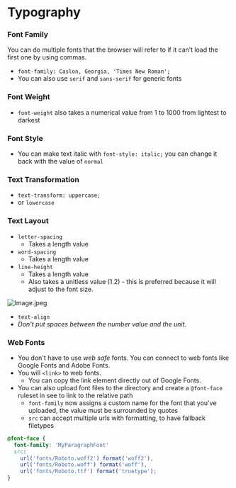 # Typography

### Font Family

You can do multiple fonts that the browser will refer to if it can’t load the first one by using commas.

- `font-family: Caslon, Georgia, 'Times New Roman';`
- You can also use `serif` and `sans-serif` for generic fonts

### Font Weight

- `font-weight` also takes a numerical value from 1 to 1000 from lightest to darkest

### Font Style

- You can make text italic with `font-style: italic;` you can change it back with the value of `normal`

### Text Transformation

- `text-transform: uppercase;`
- or `lowercase`

### Text Layout

- `letter-spacing`
   - Takes a length value
- `word-spacing`
   - Takes a length value
- `line-height`
   - Takes a length value
   - Also takes a unitless value (1.2) - this is preferred because it will adjust to the font size.

![Image.jpeg](https://res.craft.do/user/full/b4ae036d-e2e6-fd10-7e5e-f12ec518b2e1/doc/6167C817-92B5-4FB5-ABA0-BA695D74D6A2/B3AA4476-893F-45BE-9382-D81F66D01D50_2/Ye4WLjUrdvEcDS2Wt64j9038I6fOJqzEnC1cHI4UJaQz/Image.jpeg)

- `text-align`
- *Don't put spaces between the number value and the unit.*

### Web Fonts

- You don't have to use *web safe* fonts. You can connect to web fonts like Google Fonts and Adobe Fonts.
- You will `<link>` to web fonts.
   - You can copy the link element directly out of Google Fonts.
- You can also upload font files to the directory and create a `@font-face` ruleset in see to link to the relative path
   - `font-family` now assigns a custom name for the font that you've uploaded, the value must be surrounded by quotes
   - `src` can accept multiple urls with formatting, to have fallback filetypes

```css
@font-face {
  font-family: 'MyParagraphFont'
  src: 
    url('fonts/Roboto.woff2') format('woff2'),
    url('fonts/Roboto.woff') format('woff'),
    url('fonts/Roboto.ttf') format('truetype');
}
```

